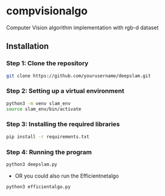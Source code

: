 # compvisionalgo
Computer Vision algorithm implementation with rgb-d dataset

## Installation

### Step 1: Clone the repository

```bash
git clone https://github.com/yourusername/deepslam.git
```

### Step 2: Setting up a virtual environment
```bash
python3 -m venv slam_env
source slam_env/bin/activate
```

### Step 3: Installing the required libraries
```bash
pip install -r requirements.txt
```

### Step 4: Running the program
```bash
python3 deepslam.py
```

- OR you could also run the Efficientnetalgo

```bash
python3 efficientalgo.py
```
